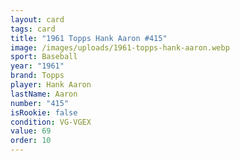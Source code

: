 ```yaml
---
layout: card
tags: card
title: "1961 Topps Hank Aaron #415"
image: /images/uploads/1961-topps-hank-aaron.webp
sport: Baseball
year: "1961"
brand: Topps
player: Hank Aaron
lastName: Aaron
number: "415"
isRookie: false
condition: VG-VGEX
value: 69
order: 10
---
```

